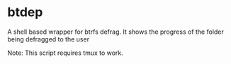 # btdep
A shell based wrapper for btrfs defrag.
It shows the progress of the folder being defragged to the user

Note: This script requires tmux to work.
